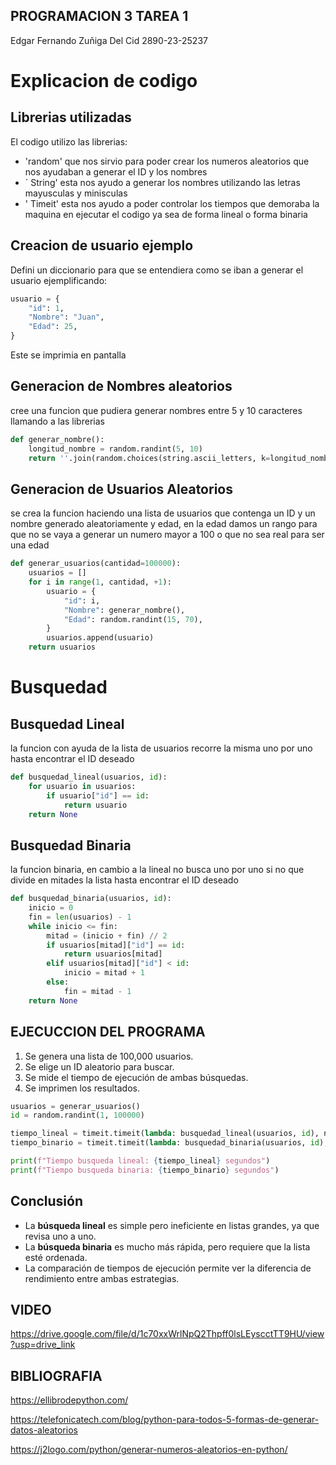 ## PROGRAMACION 3 TAREA 1

Edgar Fernando Zuñiga Del Cid 2890-23-25237

# Explicacion de codigo 

## Librerias utilizadas 

El codigo utilizo las librerias:
- 'random' que nos sirvio para poder crear los numeros aleatorios que nos ayudaban a generar el ID y los nombres
- ´ String' esta nos ayudo a generar los nombres utilizando las letras mayusculas y minisculas
- ' Timeit' esta nos ayudo a poder controlar los tiempos que demoraba la maquina en ejecutar el codigo ya sea de forma lineal o forma binaria 

## Creacion de usuario ejemplo

Defini un diccionario para que se entendiera como se iban a generar el usuario ejemplificando:


```python
usuario = {
    "id": 1,
    "Nombre": "Juan",
    "Edad": 25,
}
```

Este se imprimia en pantalla 


## Generacion de Nombres aleatorios 

cree una funcion que pudiera generar nombres entre 5 y 10 caracteres llamando a las librerias 

```python
def generar_nombre():
    longitud_nombre = random.randint(5, 10)
    return ''.join(random.choices(string.ascii_letters, k=longitud_nombre))
```


## Generacion de Usuarios Aleatorios 

se crea la funcion haciendo una lista de usuarios que contenga un ID y un nombre generado aleatoriamente y edad, en la edad damos un rango para que no se vaya a generar un numero mayor a 100 o que no sea real para ser una edad

```python
def generar_usuarios(cantidad=100000):
    usuarios = []
    for i in range(1, cantidad, +1):
        usuario = {
            "id": i,
            "Nombre": generar_nombre(),
            "Edad": random.randint(15, 70),
        }
        usuarios.append(usuario)
    return usuarios
```
# Busquedad 

## Busquedad Lineal 

la funcion con ayuda de la lista de usuarios recorre la misma uno por uno hasta encontrar el ID deseado 

```python
def busquedad_lineal(usuarios, id):
    for usuario in usuarios:
        if usuario["id"] == id:
            return usuario
    return None
```

## Busquedad Binaria 

la funcion binaria, en cambio a la lineal no busca uno por uno si no que divide en mitades la lista hasta encontrar el ID deseado

```python
def busquedad_binaria(usuarios, id):
    inicio = 0
    fin = len(usuarios) - 1
    while inicio <= fin:
        mitad = (inicio + fin) // 2
        if usuarios[mitad]["id"] == id:
            return usuarios[mitad]
        elif usuarios[mitad]["id"] < id:
            inicio = mitad + 1
        else:
            fin = mitad - 1
    return None
```
## EJECUCCION DEL PROGRAMA 
1. Se genera una lista de 100,000 usuarios.
2. Se elige un ID aleatorio para buscar.
3. Se mide el tiempo de ejecución de ambas búsquedas.
4. Se imprimen los resultados.

```python
usuarios = generar_usuarios()
id = random.randint(1, 100000)

tiempo_lineal = timeit.timeit(lambda: busquedad_lineal(usuarios, id), number=1)
tiempo_binario = timeit.timeit(lambda: busquedad_binaria(usuarios, id), number=1)

print(f"Tiempo busqueda lineal: {tiempo_lineal} segundos")
print(f"Tiempo busqueda binaria: {tiempo_binario} segundos")
```

## Conclusión

- La **búsqueda lineal** es simple pero ineficiente en listas grandes, ya que revisa uno a uno.
- La **búsqueda binaria** es mucho más rápida, pero requiere que la lista esté ordenada.
- La comparación de tiempos de ejecución permite ver la diferencia de rendimiento entre ambas estrategias.

## VIDEO

https://drive.google.com/file/d/1c70xxWrlNpQ2Thpff0lsLEyscctTT9HU/view?usp=drive_link


## BIBLIOGRAFIA 

https://ellibrodepython.com/

https://telefonicatech.com/blog/python-para-todos-5-formas-de-generar-datos-aleatorios

https://j2logo.com/python/generar-numeros-aleatorios-en-python/
